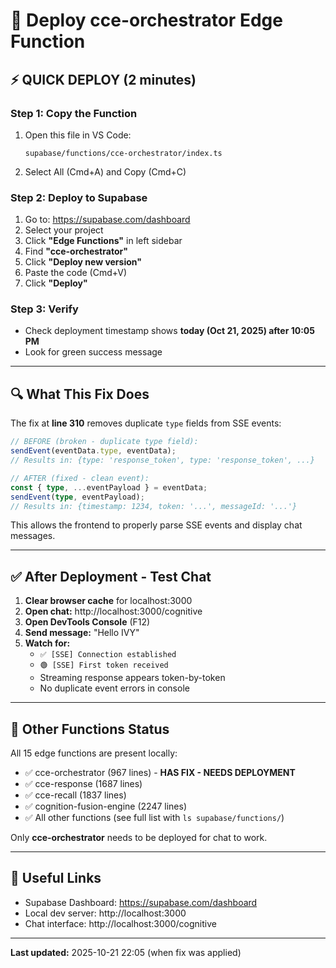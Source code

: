 # 🚀 Deploy cce-orchestrator Edge Function

## ⚡ QUICK DEPLOY (2 minutes)

### Step 1: Copy the Function
1. Open this file in VS Code:
   ```
   supabase/functions/cce-orchestrator/index.ts
   ```
2. Select All (Cmd+A) and Copy (Cmd+C)

### Step 2: Deploy to Supabase
1. Go to: https://supabase.com/dashboard
2. Select your project
3. Click **"Edge Functions"** in left sidebar
4. Find **"cce-orchestrator"**
5. Click **"Deploy new version"**
6. Paste the code (Cmd+V)
7. Click **"Deploy"**

### Step 3: Verify
- Check deployment timestamp shows **today (Oct 21, 2025) after 10:05 PM**
- Look for green success message

---

## 🔍 What This Fix Does

The fix at **line 310** removes duplicate `type` fields from SSE events:

```typescript
// BEFORE (broken - duplicate type field):
sendEvent(eventData.type, eventData);
// Results in: {type: 'response_token', type: 'response_token', ...}

// AFTER (fixed - clean event):
const { type, ...eventPayload } = eventData;
sendEvent(type, eventPayload);
// Results in: {timestamp: 1234, token: '...', messageId: '...'}
```

This allows the frontend to properly parse SSE events and display chat messages.

---

## ✅ After Deployment - Test Chat

1. **Clear browser cache** for localhost:3000
2. **Open chat:** http://localhost:3000/cognitive
3. **Open DevTools Console** (F12)
4. **Send message:** "Hello IVY"
5. **Watch for:**
   - `✅ [SSE] Connection established`
   - `🟢 [SSE] First token received`
   - Streaming response appears token-by-token
   - No duplicate event errors in console

---

## 📝 Other Functions Status

All 15 edge functions are present locally:
- ✅ cce-orchestrator (967 lines) - **HAS FIX - NEEDS DEPLOYMENT**
- ✅ cce-response (1687 lines)
- ✅ cce-recall (1837 lines)
- ✅ cognition-fusion-engine (2247 lines)
- ✅ All other functions (see full list with `ls supabase/functions/`)

Only **cce-orchestrator** needs to be deployed for chat to work.

---

## 🔗 Useful Links

- Supabase Dashboard: https://supabase.com/dashboard
- Local dev server: http://localhost:3000
- Chat interface: http://localhost:3000/cognitive

---

**Last updated:** 2025-10-21 22:05 (when fix was applied)
